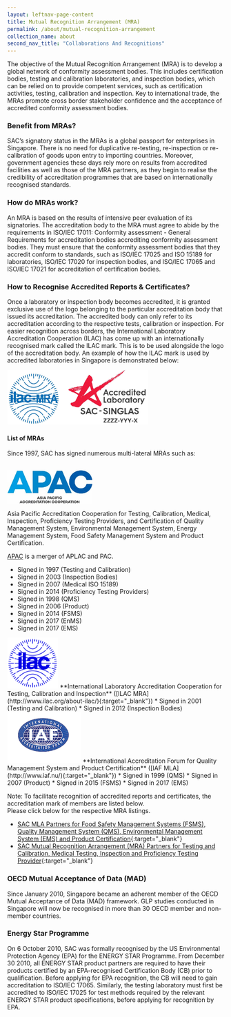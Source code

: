 ```yaml
---
layout: leftnav-page-content
title: Mutual Recognition Arrangement (MRA)
permalink: /about/mutual-recognition-arrangement
collection_name: about
second_nav_title: "Collaborations And Recognitions"
---
```


The objective of the Mutual Recognition Arrangement (MRA) is to develop a global network of conformity assessment bodies. This includes certification bodies, testing and calibration laboratories, and inspection bodies, which can be relied on to provide competent services, such as certification activities, testing, calibration and inspection. Key to international trade, the MRAs promote cross border stakeholder confidence and the acceptance of accredited conformity assessment bodies. 

### Benefit from MRAs?
SAC’s signatory status in the MRAs is a global passport for enterprises in Singapore. There is no need for duplicative re-testing, re-inspection or re-calibration of goods upon entry to importing countries. Moreover, government agencies these days rely more on results from accredited facilities as well as those of the MRA partners, as they begin to realise the credibility of accreditation programmes that are based on internationally recognised standards. 

### How do MRAs work?
An MRA is based on the results of intensive peer evaluation of its signatories. The accreditation body to the MRA must agree to abide by the requirements in ISO/IEC 17011: Conformity assessment - General Requirements for accreditation bodies accrediting conformity assessment bodies. They must ensure that the conformity assessment bodies that they accredit conform to standards, such as ISO/IEC 17025 and ISO 15189 for laboratories, ISO/IEC 17020 for inspection bodies, and ISO/IEC 17065 and ISO/IEC 17021 for accreditation of certification bodies.

### How to Recognise Accredited Reports & Certificates?
Once a laboratory or inspection body becomes accredited, it is granted exclusive use of the logo belonging to the particular accreditation body that issued its accreditation. The accredited body can only refer to its accreditation according to the respective tests, calibration or inspection. For easier recognition across borders, the International Laboratory Accreditation Cooperation (ILAC) has come up with an internationally recognised mark called the ILAC mark. This is to be used alongside the logo of the accreditation body. An example of how the ILAC mark is used by accredited laboratories in Singapore is demonstrated below:

<img src="/images/SAC_singlas_ with_ilac_2.jpg" alt="SAC Singlas with ILAC" style="height:127px;width:327px;"/>

#### List of MRAs
Since 1997, SAC has signed numerous multi-lateral MRAs such as: 

<div>
 <img src="/images/APAC_logo.jpg" alt="APAC Logo" style="height:79px;width:198px;display:inline-block;margin-top:1rem;margin-right:1rem;vertical-align:top;"/>
 <div style="display:inline-block;vertical-align:top;">
  <p>Asia Pacific Accreditation Cooperation for Testing, Calibration, Medical, Inspection, Proficiency Testing Providers, and Certification of Quality Management System, Environmental Management System, Energy Management System, Food Safety Management System and Product Certification.</p>
  <a href="https://www.apac-accreditation.org/" target="_blank">APAC</a> is a merger of APLAC and PAC.
 </div>
</div>

* Signed in 1997 (Testing and Calibration)
* Signed in 2003 (Inspection Bodies)
* Signed in 2007 (Medical ISO 15189)
* Signed in 2014 (Proficiency Testing Providers)
* Signed in 1998 (QMS)
* Signed in 2006 (Product)
* Signed in 2014 (FSMS)
* Signed in 2017 (EnMS)
* Signed in 2017 (EMS)

<img src="/images/ILAC_logo.jpg" alt="ILAC Logo" style="height:118px;width:118px;margin-left:0;"/>
**International Laboratory Accreditation Cooperation  for Testing, Calibration and Inspection** ([ILAC MRA](http://www.ilac.org/about-ilac/){:target="_blank"})
* Signed in 2001 (Testing and Calibration)
* Signed in 2012 (Inspection Bodies)

<img src="/images/iaf.gif" alt="IAF Logo" style="height:119px;width:171px;margin-left:0;"/>
**International Accreditation Forum for Quality Management System and Product Certification** ([IAF MLA](http://www.iaf.nu/){:target="_blank"})
* Signed in 1999 (QMS)
* Signed in 2007 (Product)
* Signed in 2015 (FSMS)
* Signed in 2017 (EMS)

Note: To facilitate recognition of accredited reports and certificates, the accreditation mark of members are listed below.  
Please click below for the respective MRA listings.

* [SAC MLA Partners for Food Safety Management Systems (FSMS), Quality Management System (QMS), Environmental Management System (EMS) and Product Certification](https://www.iaf.nu//articles/IAF_MEMBERS_SIGNATORIES/4){:target="_blank"}
* [SAC Mutual Recognition Arrangement (MRA) Partners for Testing and Calibration, Medical Testing,    Inspection and Proficiency Testing Provider](https://ilac.org/signatory-search/){:target="_blank"}
 
### OECD Mutual Acceptance of Data (MAD)
Since January 2010, Singapore became an adherent member of the OECD Mutual Acceptance of Data (MAD) framework. GLP studies conducted in Singapore will now be recognised in more than 30 OECD member and non-member countries. 
 
### Energy Star Programme
On 6 October 2010, SAC was formally recognised by the US Environmental Protection Agency (EPA) for the ENERGY STAR Programme. From December 30 2010, all ENERGY STAR product partners are required to have their products certified by an EPA-recognised Certification Body (CB) prior to qualification. Before applying for EPA recognition, the CB will need to gain accreditation to ISO/IEC 17065. Similarly, the testing laboratory must first be accredited to ISO/IEC 17025 for test methods required by the relevant ENERGY STAR product specifications, before applying for recognition by EPA. 
